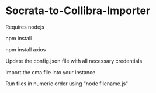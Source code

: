 # Socrata-to-Collibra-Importer

Requires nodejs

npm install

npm install axios

Update the config.json file with all necessary credentials

Import the cma file into your instance

Run files in numeric order using "node filename.js"
